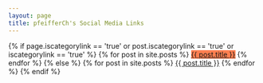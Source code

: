 ```yaml
---
layout: page
title: pfeifferCh's Social Media Links
---
```

<div class="main">
{% if page.iscategorylink == 'true' or post.iscategorylink == 'true' or iscategorylink == 'true' %}
  {% for post in site.posts %}
  <a href="?{{ post.title }}" class="button" target="_self" style="background-color: coral !important;">{{ post.title }}</a>
  {% endfor %}
{% else %}
  {% for post in site.posts %}
  <a href="{{ post.excerpt | remove: '<p>' | remove: '</p>' }}" class="button" target="_blank">{{ post.title }}</a>
  {% endfor %}
{% endif %}
</div>
